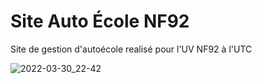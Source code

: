 # Site Auto École NF92
Site de gestion d'autoécole realisé pour l'UV NF92 à l'UTC

![2022-03-30_22-42](https://user-images.githubusercontent.com/93284089/160927461-dc63bd40-171e-4426-af70-64aff23d4ba0.png)
